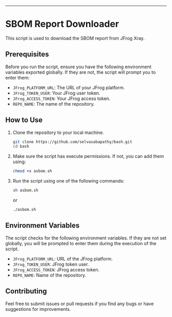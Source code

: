 
---

# SBOM Report Downloader

This script is used to download the SBOM report from JFrog Xray.

## Prerequisites

Before you run the script, ensure you have the following environment variables exported globally. If they are not, the script will prompt you to enter them:

- `JFrog_PLATFORM_URL`: The URL of your JFrog platform.
- `JFrog_TOKEN_USER`: Your JFrog user token.
- `JFrog_ACCESS_TOKEN`: Your JFrog access token.
- `REPO_NAME`: The name of the repository.

## How to Use

1. Clone the repository to your local machine.

   ```sh
   git clone https://github.com/selvasabapathy/bash.git
   cd bash
   ```

2. Make sure the script has execute permissions. If not, you can add them using:

   ```sh
   chmod +x asbom.sh
   ```

3. Run the script using one of the following commands:

   ```sh
   sh asbom.sh
   ```
   
   or
   
   ```sh
   ./asbom.sh
   ```

## Environment Variables

The script checks for the following environment variables. If they are not set globally, you will be prompted to enter them during the execution of the script.

- `JFrog_PLATFORM_URL`: URL of the JFrog platform.
- `JFrog_TOKEN_USER`: JFrog token user.
- `JFrog_ACCESS_TOKEN`: JFrog access token.
- `REPO_NAME`: Name of the repository.

## Contributing

Feel free to submit issues or pull requests if you find any bugs or have suggestions for improvements.

<!-- ## License

This project is licensed under the MIT License - see the [LICENSE](LICENSE) file for details.

--- -->
